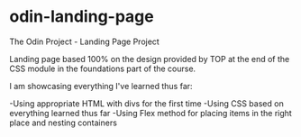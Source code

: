 # odin-landing-page
The Odin Project - Landing Page Project

Landing page based 100% on the design provided by TOP at the end of the CSS module in the foundations part of the course.

I am showcasing everything I've learned thus far:

-Using appropriate HTML with divs for the first time
-Using CSS based on everything learned thus far
-Using Flex method for placing items in the right place and nesting containers
